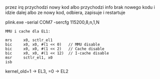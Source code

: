 
przez irq przychodzi nowy kod
albo przychodzi info brak nowego kodu i idzie dalej
albo ze nowy kod, odbiera, zapisuje i restartuje

plink.exe -serial COM7 -sercfg 115200,8,n,1,N


    MMU i cache dla EL1:

    mrs     x0, sctlr_el1
    bic     x0, x0, #(1 << 0)   // MMU disable
    bic     x0, x0, #(1 << 2)   // Cache disable
    bic     x0, x0, #(1 << 12)  // I-cache disable
    msr     sctlr_el1, x0
    isb


kernel_old=1 -> EL3, =0 -> EL2
